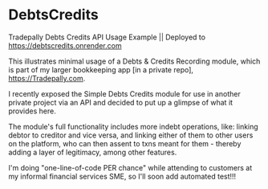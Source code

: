 # DebtsCredits

Tradepally Debts Credits API Usage Example || Deployed to https://debtscredits.onrender.com

This illustrates minimal usage of a Debts & Credits Recording module, which is part of my larger bookkeeping app [in a private repo], https://Tradepally.com.

I recently exposed the Simple Debts Credits module for use in another private project via an API and decided to put up a glimpse of what it provides here.

The module's full functionality includes more indebt operations, like: linking debtor to creditor and vice versa, and linking either of them to other users on the platform, who can then assent to txns meant for them - thereby adding a layer of legitimacy, among other features.

I'm doing "one-line-of-code PER chance" while attending to customers at my informal financial services SME, so I'll soon add automated test!!!
